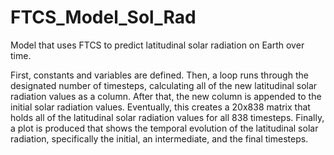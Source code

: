 # FTCS_Model_Sol_Rad
Model that uses FTCS to predict latitudinal solar radiation on Earth over time.

First, constants and variables are defined. Then, a loop runs through the designated number of timesteps, calculating all of the new latitudinal solar radiation values as a column. After that, the new column is appended to the initial solar radiation values. Eventually, this creates a 20x838 matrix that holds all of the latitudinal solar radiation values for all 838 timesteps. Finally, a plot is produced that shows the temporal evolution of the latitudinal solar radiation, specifically the initial, an intermediate, and the final timesteps.
